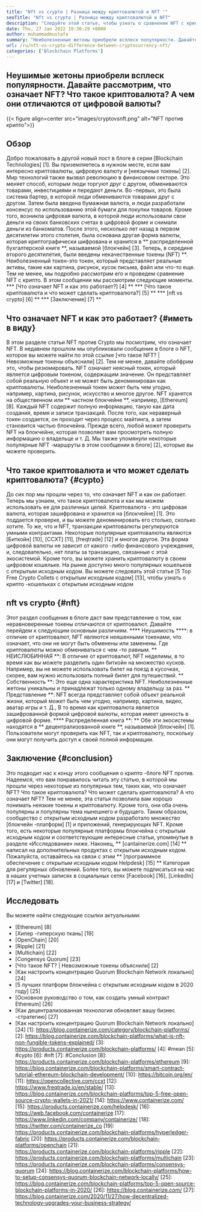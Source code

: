 ```yaml
---
title: "Nft vs crypto | Разница между криптовалютой и NFT '" 
seoTitle: "Nft vs crypto | Разница между криптовалютой и NFT" 
description: "Следуйте этой статье, чтобы узнать о сравнении NFT с крипто. NFT представляют собой реальные объекты, где криптография является зашифрованной формой цифровой валюты." 
date: Thu, 27 Jan 2022 19:30:29 +0000
author: muhammadmustafa
summary: "Неиболезненные жетоны приобрели всплеск популярности. Давайте рассмотрим, что означает NFT? Что такое криптовалюта? А чем они отличаются от цифровой валюты?" 
url: /ru/nft-vs-crypto-difference-between-cryptocurrency-nft/
categories: ['Blockchain Platforms']
---
```


## Неушимые жетоны приобрели всплеск популярности. Давайте рассмотрим, что означает NFT? Что такое криптовалюта? А чем они отличаются от цифровой валюты?

{{< figure align=center src="images/cryptovsnft.png" alt="NFT против крипто">}}


## Обзор
Добро пожаловать в другой новый пост в блоге в серии [Blockchain Technologies] [1]. Вы приземляетесь в нужном месте, если вам интересно криптовалюты, цифровую валюту и [неязычные токены] [2]. Мир технологий также вызвал революцию в финансовом секторе. Это меняет способ, которым люди торгуют друг с другом, обмениваются товарами, инвестициями и передают деньги. Во -первых, это была система бартер, в которой люди обмениваются товарами друг с другом. Затем была введена бумажная валюта, и люди разработали консенсус по использованию этой бумаги для покупки товаров. Кроме того, возникла цифровая валюта, в которой люди использовали свои деньги на своих банковских счетах в цифровой форме и снимали деньги из банкоматов.
После этого, несколько лет назад в первом десятилетии этого столетия, была основана другая форма валюты, которая криптографически шифрована и хранится в ** распределенной бухгалтерской книге **, называемой [блокчейн] [3]. Теперь, в середине второго десятилетия, были введены некачественные токены (NFT) **. Неиболезненный токен-это токен, который представляет реальные активы, такие как картина, рисунок, кусок письма, файл или что-то еще. Тем не менее, мы подробно рассмотрим его и проведем сравнение NFT с крипто. В этом сообщении мы рассмотрим следующие моменты.
  *** [Что означает NFT и как это работает?] [4] **
  *** [Что такое криптовалюта и что может сделать криптовалюта?] [5] **
  *** [nft vs crypto] [6] **
  *** [Заключение] [7] **

## Что означает NFT и как это работает? {#иметь в виду}
В этом разделе статьи NFT против Crypto мы посмотрим, что означает NFT. В недавнем прошлом мы опубликовали сообщение в блоге о NFT, которое вы можете найти по этой ссылке [что такое NFT? | Невозможные токены объяснили] [2]. Тем не менее, давайте обобфрим это, чтобы резюмировать. NFT означает неясный токен, который является цифровым токеном, содержащим значение. Он представляет собой реальную объект и не может быть деноминирован как криптовалюты. Неиболезненный токен может быть чем угодно, например, картина, рисунок, искусство и многое другое. NFT хранятся на общественном или ** частном блокчейне **, например, [Ethereum] [8]. Каждый NFT содержит полную информацию, такую ​​как дата создания, время и записи транзакций. После того, как нераверный токен создается, он проходит через процесс майтинга, а затем становится частью блокчейна.
Прежде всего, любой может проверить NFT на блокчейне, которая позволяет вам просмотреть полную информацию о владельце и т. Д. Мы также упомянули некоторые популярные NFT -маршруты в этом сообщении в блоге] [2], которые вы можете проверить.

## Что такое криптовалюта и что может сделать криптовалюта? {#cypto}
До сих пор мы прошли через то, что означает NFT и как он работает. Теперь мы узнаем, что такое криптовалюта и как мы можем использовать ее для различных целей. Криптовалюта - это цифровая валюта, которая зашифрована и хранится на [блокчейне] [1]. Это поддается проверке, и вы можете деноминировать его столько, сколько хотите. То же, что и NFT, транзакции криптовалюты регулируются умными контрактами. Некоторые популярные криптовалюты являются [Биткойн] [10], [CCXT] [11], [freqtrade] [12] и многое другое.
Эта форма цифровой валюты не зависит от какого -либо финансового учреждения, и, следовательно, нет платы за транзакцию, связанные с этой экосистемой. Кроме того, вы можете хранить криптовалюту в своем цифровом кошельке. На рынке доступно много популярных кошельков с открытым исходным кодом. Вы можете следовать этой статье [5 Top Free Crypto Collets с открытым исходным кодом] [13], чтобы узнать о крипто -кошельках с открытым исходным кодом

## nft vs crypto {#nft}
Этот раздел сообщения в блоге даст вам представление о том, как неравноверенные токены отличаются от криптовалют. Давайте перейдем к следующим основным различиям.
**** Неушимость ****: в отличие от криптовалют, NFT являются неяшенными токенами, что означает, что они не могут быть обменены или заменены. Где криптовалюты можно обмениваться с чем -то равным.
** НЕИСЛЮБИННАЯ **: В отличие от криптовалют, NFT неделимы, в то время как вы можете разделить один биткойн на множество кусков. Например, вы не можете использовать билет на поезд в кусочках, скорее, вам нужно использовать полный билет для путешествий.
** Собственность **: Это еще одна характеристика NFT. Неиболезненные жетоны уникальны и принадлежат только одному владельцу за раз.
** Представление **: NFT всегда представляет собой объект реальной жизни, который может быть чем угодно, например, картина, видео, аватар игры и т. Д., В то время как криптовалюта является зашифрованной формой цифровой валюты, которая имеет ценность в цифровой форме.
**** Распределенная книга **: ** Обе эти экосистемы находятся в ** децентрализованной книге **, называемой [блокчейн] [1]. Пользователи могут проверить как NFT, так и криптовалюту, поскольку они могут получить доступ к своей полной информации.

## Заключение {#conclusion}
Это подводит нас к концу этого сообщения о крипто -блоге NFT против. Надеемся, что вам понравилось читать эту статью, в которой мы прошли через некоторые из популярных тем, таких как, что означает NFT? Что такое криптовалюта? Что может сделать криптовалюта? А что означает NFT? Тем не менее, эта статья позволила вам хорошо понимать неязкие токены и криптовалюту. Кроме того, они оба очень популярны и популярны тема нынешнего и будущего. Таким образом, сообщество с открытым исходным кодом разработало множество [блокчейн -платформ] [1] и приложений, генерирующих NFT. Кроме того, есть некоторые популярные платформы блокчейна с открытым исходным кодом и соответствующие интересные статьи, упомянутые в разделе «Исследование» ниже.
Наконец, ** [cantainerize.com] [14] ** написал на дополнительных продуктах с открытым исходным кодом. Пожалуйста, оставайтесь на связи с этим ** [программное обеспечение с открытым исходным кодом Helpdesk] [15] ** Категория для регулярных обновлений. Более того, вы можете подписаться на нас в наших учетных записях в социальных сетях [Facebook] [16], [LinkedIn] [17] и [Twitter] [18].

## Исследовать
Вы можете найти следующие ссылки актуальными:
  * [Ethereum] [8]
  * [Хипер -гиперскую ткань] [19]
  * [OpenChain] [20]
  * [Ripple] [21]
  * [Multichain] [22]
  * [Congensys Quorum] [23]
  * [Что такое NFT? | Невозможные токены объяснили] [2]
  * [Как настроить концентрацию Quorum Blockchain Network локально] [24]
  * [5 лучших платформ блокчейна с открытым исходным кодом в 2020 году] [25]
  * [Основное руководство о том, как создать умный контракт Ethereum] [26]
  * [Как децентрализованная технология обновляет вашу бизнес -стратегию] [27]
  * [Как настроить концентрацию Quorum Blockchain Network локально] [24]
[1]: https://blog.containerize.com/category/blockchain-platforms/
[2]: https://blog.containerize.com/blockchain-platforms/what-is-nft-non-fungible-tokens-explained/
[3]: https://products.containerize.com/blockchain-platforms/
[4]: #mean
[5]: #cypto
[6]: #nft
[7]: #Conclusion
[8]: https://products.containerize.com/blockchain-platforms/ethereum
[9]: https://blog.containerize.com/blockchain-platforms/smart-contract-tutorial-ethereum-blockchain-development/
[10]: https://bitcoin.org/en/
[11]: https://opencollective.com/ccxt
[12]: https://www.freqtrade.io/en/stable/
[13]: https://blog.containerize.com/blockchain-platforms/top-5-free-open-source-crypto-wallets-in-2021/
[14]: https://www.containerize.com/
[15]: https://products.containerize.com/helpdesk/
[16]: https://web.facebook.com/containerize
[17]: https://www.linkedin.com/company/containerize/
[18]: https://twitter.com/containerize_co
[19]: https://products.containerize.com/blockchain-platforms/hyperledger-fabric
[20]: https://products.containerize.com/blockchain-platforms/openchain
[21]: https://products.containerize.com/blockchain-platforms/ripple
[22]: https://products.containerize.com/blockchain-platforms/multichain
[23]: https://products.containerize.com/blockchain-platforms/consensys-quorum
[24]: https://blog.containerize.com/blockchain-platforms/how-to-setup-consensys-quorum-blockchain-network-locally/
[25]: https://blog.containerize.com/blockchain-platforms/top-5-open-source-blockchain-platforms-in-2020/
[26]: https://blog.containerize.com/
[27]: https://blog.containerize.com/2020/11/27/how-decentralized-technology-upgrades-your-business-strategy/
